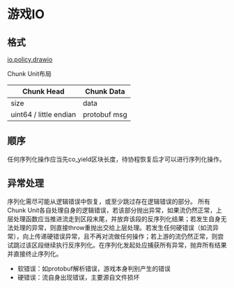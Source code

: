 # 游戏IO
## 格式
[io.policy.drawio](imgs/io.policy.drawio)

Chunk Unit布局

| Chunk Head             | Chunk Data   |
|------------------------|--------------|
| size                   | data         |
| uint64 / little endian | protobuf msg |

## 顺序
任何序列化操作应当先co_yield区块长度，待协程恢复后才可以进行序列化操作。

## 异常处理
序列化需尽可能从逻辑错误中恢复，或至少跳过存在逻辑错误的部分。
所有Chunk Unit各自处理自身的逻辑错误，若该部分抛出异常，如果流仍然正常，上层处理函数应当推进流走到区段末尾，并放弃该段的反序列化结果；若发生自身无法处理的异常，则直接throw重抛出交给上层处理。若发生任何硬错误（如流异常），向上传递硬错误异常，且不再对流做任何操作；若上游的流仍然正常，则尝试跳过该区段继续执行反序列化。在序列化发起处应捕获所有异常，抛弃所有结果并直接终止序列化。

- 软错误：如protobuf解析错误，游戏本身判别产生的错误
- 硬错误：流自身出现错误，主要源自文件损坏
